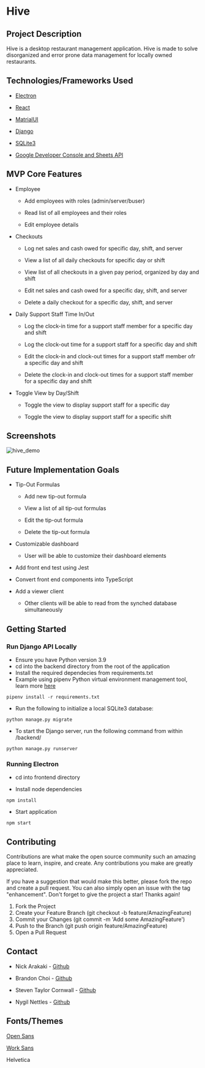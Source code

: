 # Hive

## Project Description

Hive is a desktop restaurant management application. Hive is made to solve disorganized and error prone data management for locally owned restaurants.

## Technologies/Frameworks Used

- [Electron](https://www.electronjs.org/)

- [React](https://reactjs.org/)

- [MatrialUI](https://mui.com/material-ui/)

- [Django](https://www.django-rest-framework.org/)

- [SQLite3](https://www.sqlite.org/index.html)

- [Google Developer Console and Sheets API](https://console.cloud.google.com/apis/)

## MVP Core Features

- Employee

  - Add employees with roles (admin/server/buser)

  - Read list of all employees and their roles

  - Edit employee details

- Checkouts

  - Log net sales and cash owed for specific day, shift, and server

  - View a list of all daily checkouts for specific day or shift

  - View list of all checkouts in a given pay period, organized by day and shift

  - Edit net sales and cash owed for a specific day, shift, and server

  - Delete a daily checkout for a specific day, shift, and server

- Daily Support Staff Time In/Out

  - Log the clock-in time for a support staff member for a specific day and shift

  - Log the clock-out time for a support staff for a specific day and shift

  - Edit the clock-in and clock-out times for a support staff member ofr a specific day and shift

  - Delete the clock-in and clock-out times for a support staff member for a specific day and shift

- Toggle View by Day/Shift

  - Toggle the view to display support staff for a specific day

  - Toggle the view to display support staff for a specific shift

## Screenshots


![hive_demo](https://github.com/aA-Hackathon-Team-9/hackathon_team9/assets/109548330/e435ba0f-fe13-4b03-a46c-791402758b31)


## Future Implementation Goals

- Tip-Out Formulas

  - Add new tip-out formula

  - View a list of all tip-out formulas

  - Edit the tip-out formula

  - Delete the tip-out formula

- Customizable dashboard

  - User will be able to customize their dashboard elements

- Add front end test using Jest

- Convert front end components into TypeScript

- Add a viewer client

  - Other clients will be able to read from the synched database simultaneously

## Getting Started

### Run Django API Locally

- Ensure you have Python version 3.9
- cd into the backend directory from the root of the application
- Install the required dependecies from requirements.txt
- Example using pipenv Python virtual environment management tool, learn more [here](https://pipenv.pypa.io/en/latest/)

```
pipenv install -r requirements.txt
```

- Run the following to initialize a local SQLite3 database:

```
python manage.py migrate
```

- To start the Django server, run the following command from within /backend/

```
python manage.py runserver
```

### Running Electron

- cd into frontend directory

- Install node dependencies

```
npm install
```

- Start application

```
npm start
```

## Contributing

Contributions are what make the open source community such an amazing place to learn, inspire, and create. Any contributions you make are greatly appreciated.

If you have a suggestion that would make this better, please fork the repo and create a pull request. You can also simply open an issue with the tag "enhancement". Don't forget to give the project a star! Thanks again!

1. Fork the Project
2. Create your Feature Branch (git checkout -b feature/AmazingFeature)
3. Commit your Changes (git commit -m 'Add some AmazingFeature')
4. Push to the Branch (git push origin feature/AmazingFeature)
5. Open a Pull Request

## Contact

- Nick Arakaki - [Github](https://github.com/NickArakaki)

- Brandon Choi - [Github](https://github.com/bchoi28)

- Steven Taylor Cornwall - [Github](https://github.com/taylorcornwall766)

- Nygil Nettles - [Github](https://github.com/NygilNet)

## Fonts/Themes

[Open Sans](https://fonts.google.com/specimen/Open+Sans)

[Work Sans](https://fonts.google.com/specimen/Work+Sans)

Helvetica
